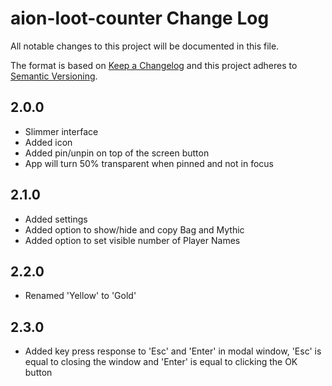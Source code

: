 # aion-loot-counter Change Log

All notable changes to this project will be documented in this file.

The format is based on [Keep a Changelog](http://keepachangelog.com/) and this project adheres to [Semantic Versioning](http://semver.org/).

## 2.0.0

- Slimmer interface
- Added icon
- Added pin/unpin on top of the screen button
- App will turn 50% transparent when pinned and not in focus

## 2.1.0

- Added settings
- Added option to show/hide and copy Bag and Mythic
- Added option to set visible number of Player Names

## 2.2.0

- Renamed 'Yellow' to 'Gold'

## 2.3.0

- Added key press response to 'Esc' and 'Enter' in modal window, 'Esc' is equal to closing the window and 'Enter' is equal to clicking the OK button
